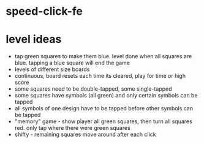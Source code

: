 # speed-click-fe

# level ideas
- tap green squares to make them blue.  level done when all squares are blue. tapping a blue square will end the game
- levels of different size boards
- continuous, board resets each time its cleared, play for time or high score
- some squares need to be double-tapped, some single-tapped
- some squares have symbols (all green) and only certain symbols can be tapped
- all symbols of one design have to be tapped before other symbols can be tapped
- "memory" game - show player all green squares, then turn all squares red.  only tap where there were green squares
- shifty - remaining squares move around after each click
